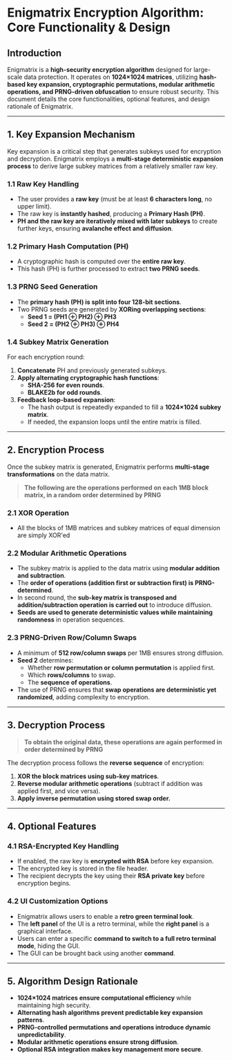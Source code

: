 # **Enigmatrix Encryption Algorithm: Core Functionality & Design**

## **Introduction**
Enigmatrix is a **high-security encryption algorithm** designed for large-scale data protection. It operates on **1024×1024 matrices**, utilizing **hash-based key expansion, cryptographic permutations, modular arithmetic operations, and PRNG-driven obfuscation** to ensure robust security. This document details the core functionalities, optional features, and design rationale of Enigmatrix.

---

## **1. Key Expansion Mechanism**
Key expansion is a critical step that generates subkeys used for encryption and decryption. Enigmatrix employs a **multi-stage deterministic expansion process** to derive large subkey matrices from a relatively smaller raw key.

### **1.1 Raw Key Handling**
- The user provides a **raw key** (must be at least **6 characters long**, no upper limit).
- The raw key is **instantly hashed**, producing a **Primary Hash (PH)**.
- **PH and the raw key are iteratively mixed with later subkeys** to create further keys, ensuring **avalanche effect and diffusion**.

### **1.2 Primary Hash Computation (PH)**
- A cryptographic hash is computed over the **entire raw key**.
- This hash (PH) is further processed to extract **two PRNG seeds**.

### **1.3 PRNG Seed Generation**
- The **primary hash (PH) is split into four 128-bit sections**.
- Two PRNG seeds are generated by **XORing overlapping sections**:
  - **Seed 1 = (PH1 ⊕ PH2) ⊕ PH3**
  - **Seed 2 = (PH2 ⊕ PH3) ⊕ PH4**

### **1.4 Subkey Matrix Generation**
For each encryption round:
1. **Concatenate** PH and previously generated subkeys.
2. **Apply alternating cryptographic hash functions**:
   - **SHA-256 for even rounds**.
   - **BLAKE2b for odd rounds**.
3. **Feedback loop-based expansion**:
   - The hash output is repeatedly expanded to fill a **1024×1024 subkey matrix**.
   - If needed, the expansion loops until the entire matrix is filled.

---

## **2. Encryption Process**
Once the subkey matrix is generated, Enigmatrix performs **multi-stage transformations** on the data matrix.

> **The following are the operations performed on each 1MB block matrix, in a random order determined by PRNG**

### **2.1 XOR Operation**
- All the blocks of 1MB matrices and subkey matrices of equal dimension are simply XOR'ed

### **2.2 Modular Arithmetic Operations**
- The subkey matrix is applied to the data matrix using **modular addition and subtraction**.
- The **order of operations (addition first or subtraction first) is PRNG-determined**.
- In second round, the **sub-key matrix is transposed and addition/subtraction operation is carried out** to introduce diffusion.
- **Seeds are used to generate deterministic values while maintaining randomness** in operation sequences.


### **2.3 PRNG-Driven Row/Column Swaps**
- A minimum of **512 row/column swaps** per 1MB ensures strong diffusion.
- **Seed 2** determines:
  - Whether **row permutation or column permutation** is applied first.
  - Which **rows/columns** to swap.
  - The **sequence of operations**.
- The use of PRNG ensures that **swap operations are deterministic yet randomized**, adding complexity to encryption.

---

## **3. Decryption Process**
> **To obtain the original data, these operations are again performed in order determined by PRNG**

The decryption process follows the **reverse sequence** of encryption:
1. **XOR the block matrices using sub-key matrices**.
2. **Reverse modular arithmetic operations** (subtract if addition was applied first, and vice versa).
3. **Apply inverse permutation using stored swap order.**

---

## **4. Optional Features**

### **4.1 RSA-Encrypted Key Handling** 
- If enabled, the raw key is **encrypted with RSA** before key expansion.
- The encrypted key is stored in the file header.
- The recipient decrypts the key using their **RSA private key** before encryption begins.

### **4.2 UI Customization Options**
- Enigmatrix allows users to enable a **retro green terminal look**.
- The **left panel** of the UI is a retro terminal, while the **right panel** is a graphical interface.
- Users can enter a specific **command to switch to a full retro terminal mode**, hiding the GUI.
- The GUI can be brought back using another **command**.

---

## **5. Algorithm Design Rationale**
- **1024×1024 matrices ensure computational efficiency** while maintaining high security.
- **Alternating hash algorithms prevent predictable key expansion patterns**.
- **PRNG-controlled permutations and operations introduce dynamic unpredictability**.
- **Modular arithmetic operations ensure strong diffusion**.
- **Optional RSA integration makes key management more secure**.
